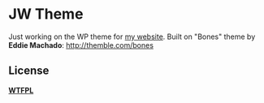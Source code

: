 # JW Theme
Just working on the WP theme for [my website](http://jstn.name). Built on "Bones" theme by **Eddie Machado**: http://themble.com/bones

## License
__[WTFPL](http://sam.zoy.org/wtfpl/)__
